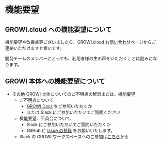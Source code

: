 # 機能要望

## GROWI.cloud への機能要望について

機能要望や改善点等ございましたら、GROWI.cloud [お問い合わせ](https://growicloud.atlassian.net/servicedesk/customer/portal/1)ページからご連絡いただけますと幸いです。

開発チームのメンバーにとっても、利用者様の生の声をいただくことは励みになります。

## GROWI 本体への機能要望について

- その他 GROWI 本体についてのご不明点の解消または、機能要望
  - ご不明点について
    - [GROWI Docs](https://docs.growi.org/ja/) をご参照いただくか
    - または Slack にご参加いただいてご質問ください
  - 機能要望、不具合について、
    - Slack にご参加いただいてご質問いただくか
    - GitHub に [Issue の登録](https://github.com/growilabs/growi/issues) をお願いいたします。
  - Slack の GROWI ワークスペースへのご参加は[こちら](https://communityinviter.com/apps/wsgrowi/invite)から

